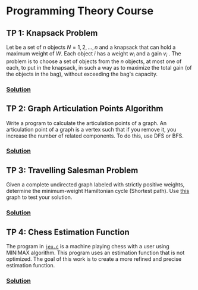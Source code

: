  # Programming Theory Course 
## TP 1: Knapsack Problem
Let be a set of $n$ objects $N={1,2,...,n}$ and a knapsack that can hold a maximum weight of $W$. 
Each object $i$ has a weight $w_i$ and a gain $v_i$ . The problem is to choose a set of objects from the $n$ objects, at most one of each, to put in the knapsack, in such a way as to maximize the total gain (of the objects in the bag), without exceeding the bag's capacity.
### [Solution](./knapsack/)

## TP 2: Graph Articulation Points Algorithm
Write a program to calculate the articulation points of a graph. An articulation point of a graph is a vertex such that if you remove it, you increase the number of related components. To do this, use DFS or BFS.
### [Solution](./graph-articulation-points/) 

## TP 3: Travelling Salesman Problem
Given a complete undirected graph labeled with strictly positive weights, determine the minimum-weight Hamiltonian cycle (Shortest path). Use [this](./pvc/PVC.jpg) graph to test your solution.
### [Solution](./pvc/)

## TP 4: Chess Estimation Function
The program in [`jeu.c`](./chess-minmax/jeu.c) is a machine playing chess with a user using MINIMAX algorithm. This program uses an estimation function that is not optimized. The goal of this work is to create a more refined and precise estimation function. 
### [Solution](./chess-minmax/)
